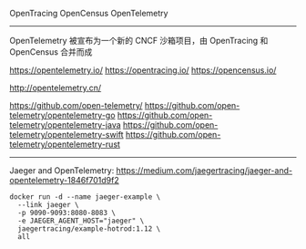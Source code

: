 OpenTracing
OpenCensus
OpenTelemetry

---

OpenTelemetry 被宣布为一个新的 CNCF 沙箱项目，由 OpenTracing 和 OpenCensus 合并而成

https://opentelemetry.io/
https://opentracing.io/
https://opencensus.io/


http://opentelemetry.cn/



https://github.com/open-telemetry/
https://github.com/open-telemetry/opentelemetry-go
https://github.com/open-telemetry/opentelemetry-java
https://github.com/open-telemetry/opentelemetry-swift
https://github.com/open-telemetry/opentelemetry-rust


---

Jaeger and OpenTelemetry: https://medium.com/jaegertracing/jaeger-and-opentelemetry-1846f701d9f2

```
docker run -d --name jaeger-example \
  --link jaeger \
  -p 9090-9093:8080-8083 \
  -e JAEGER_AGENT_HOST="jaeger" \
  jaegertracing/example-hotrod:1.12 \
  all
```

